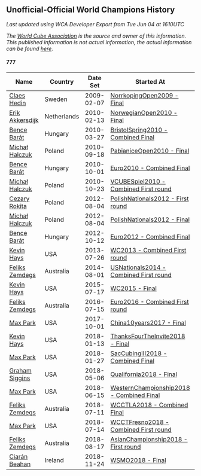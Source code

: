 ## Unofficial-Official World Champions History

*Last updated using WCA Developer Export from Tue Jun 04 at 1610UTC*

*The [World Cube Association](https://www.worldcubeassociation.org) is the source and owner of this information. This published information is not actual information, the actual information can be found [here](https://www.worldcubeassociation.org/results).*

#### 777

|Name|Country|Date Set|Started At|Ended At|Days Held|  
|--|--|--|--|--|--|  
|[Claes Hedin](https://www.worldcubeassociation.org/persons/2009HEDI01)|Sweden|2009-02-07|[NorrkopingOpen2009 - Final](https://www.worldcubeassociation.org/competitions/NorrkopingOpen2009/results/all#e777_f)|1 year after [NorrkopingOpen2009](https://www.worldcubeassociation.org/competitions/NorrkopingOpen2009/results/all#e777_f)|365|  
|[Erik Akkersdijk](https://www.worldcubeassociation.org/persons/2005AKKE01)|Netherlands|2010-02-13|[NorwegianOpen2010 - Final](https://www.worldcubeassociation.org/competitions/NorwegianOpen2010/results/all#e777_f)|[BristolSpring2010 - Combined Final](https://www.worldcubeassociation.org/competitions/BristolSpring2010/results/all#e777_c)|42|  
|[Bence Barát](https://www.worldcubeassociation.org/persons/2008BARA01)|Hungary|2010-03-27|[BristolSpring2010 - Combined Final](https://www.worldcubeassociation.org/competitions/BristolSpring2010/results/all#e777_c)|[PabianiceOpen2010 - Final](https://www.worldcubeassociation.org/competitions/PabianiceOpen2010/results/all#e777_f)|175|  
|[Michał Halczuk](https://www.worldcubeassociation.org/persons/2006HALC01)|Poland|2010-09-18|[PabianiceOpen2010 - Final](https://www.worldcubeassociation.org/competitions/PabianiceOpen2010/results/all#e777_f)|[Euro2010 - Combined Final](https://www.worldcubeassociation.org/competitions/Euro2010/results/all#e777_c)|14|  
|[Bence Barát](https://www.worldcubeassociation.org/persons/2008BARA01)|Hungary|2010-10-01|[Euro2010 - Combined Final](https://www.worldcubeassociation.org/competitions/Euro2010/results/all#e777_c)|[VCUBESpiel2010 - Combined First round](https://www.worldcubeassociation.org/competitions/VCUBESpiel2010/results/all#e777_d)|21|  
|[Michał Halczuk](https://www.worldcubeassociation.org/persons/2006HALC01)|Poland|2010-10-23|[VCUBESpiel2010 - Combined First round](https://www.worldcubeassociation.org/competitions/VCUBESpiel2010/results/all#e777_d)|[PolishNationals2012 - First round](https://www.worldcubeassociation.org/competitions/PolishNationals2012/results/all#e777_1)|651|  
|[Cezary Rokita](https://www.worldcubeassociation.org/persons/2011ROKI01)|Poland|2012-08-04|[PolishNationals2012 - First round](https://www.worldcubeassociation.org/competitions/PolishNationals2012/results/all#e777_1)|[PolishNationals2012 - Final](https://www.worldcubeassociation.org/competitions/PolishNationals2012/results/all#e777_f)|0|  
|[Michał Halczuk](https://www.worldcubeassociation.org/persons/2006HALC01)|Poland|2012-08-04|[PolishNationals2012 - Final](https://www.worldcubeassociation.org/competitions/PolishNationals2012/results/all#e777_f)|[Euro2012 - Combined Final](https://www.worldcubeassociation.org/competitions/Euro2012/results/all#e777_c)|70|  
|[Bence Barát](https://www.worldcubeassociation.org/persons/2008BARA01)|Hungary|2012-10-12|[Euro2012 - Combined Final](https://www.worldcubeassociation.org/competitions/Euro2012/results/all#e777_c)|[WC2013 - Combined First round](https://www.worldcubeassociation.org/competitions/WC2013/results/all#e777_d)|287|  
|[Kevin Hays](https://www.worldcubeassociation.org/persons/2009HAYS01)|USA|2013-07-26|[WC2013 - Combined First round](https://www.worldcubeassociation.org/competitions/WC2013/results/all#e777_d)|1 year after [WC2013](https://www.worldcubeassociation.org/competitions/WC2013/results/all#e777_f)|365|  
|[Feliks Zemdegs](https://www.worldcubeassociation.org/persons/2009ZEMD01)|Australia|2014-08-01|[USNationals2014 - Combined First round](https://www.worldcubeassociation.org/competitions/USNationals2014/results/all#e777_d)|[WC2015 - Final](https://www.worldcubeassociation.org/competitions/WC2015/results/all#e777_f)|350|  
|[Kevin Hays](https://www.worldcubeassociation.org/persons/2009HAYS01)|USA|2015-07-17|[WC2015 - Final](https://www.worldcubeassociation.org/competitions/WC2015/results/all#e777_f)|[Euro2016 - Combined First round](https://www.worldcubeassociation.org/competitions/Euro2016/results/all#e777_d)|364|  
|[Feliks Zemdegs](https://www.worldcubeassociation.org/persons/2009ZEMD01)|Australia|2016-07-15|[Euro2016 - Combined First round](https://www.worldcubeassociation.org/competitions/Euro2016/results/all#e777_d)|[China10years2017 - Final](https://www.worldcubeassociation.org/competitions/China10years2017/results/all#e777_f)|442|  
|[Max Park](https://www.worldcubeassociation.org/persons/2012PARK03)|USA|2017-10-01|[China10years2017 - Final](https://www.worldcubeassociation.org/competitions/China10years2017/results/all#e777_f)|[ThanksFourTheInvite2018 - Final](https://www.worldcubeassociation.org/competitions/ThanksFourTheInvite2018/results/all#e777_f)|103|  
|[Kevin Hays](https://www.worldcubeassociation.org/persons/2009HAYS01)|USA|2018-01-13|[ThanksFourTheInvite2018 - Final](https://www.worldcubeassociation.org/competitions/ThanksFourTheInvite2018/results/all#e777_f)|[SacCubingIII2018 - Combined Final](https://www.worldcubeassociation.org/competitions/SacCubingIII2018/results/all#e777_c)|15|  
|[Max Park](https://www.worldcubeassociation.org/persons/2012PARK03)|USA|2018-01-27|[SacCubingIII2018 - Combined Final](https://www.worldcubeassociation.org/competitions/SacCubingIII2018/results/all#e777_c)|[Qualifornia2018 - Final](https://www.worldcubeassociation.org/competitions/Qualifornia2018/results/all#e777_f)|98|  
|[Graham Siggins](https://www.worldcubeassociation.org/persons/2016SIGG01)|USA|2018-05-06|[Qualifornia2018 - Final](https://www.worldcubeassociation.org/competitions/Qualifornia2018/results/all#e777_f)|[WesternChampionship2018 - Combined Final](https://www.worldcubeassociation.org/competitions/WesternChampionship2018/results/all#e777_c)|42|  
|[Max Park](https://www.worldcubeassociation.org/persons/2012PARK03)|USA|2018-06-15|[WesternChampionship2018 - Combined Final](https://www.worldcubeassociation.org/competitions/WesternChampionship2018/results/all#e777_c)|[WCCTLA2018 - Combined Final](https://www.worldcubeassociation.org/competitions/WCCTLA2018/results/all#e777_c)|24|  
|[Feliks Zemdegs](https://www.worldcubeassociation.org/persons/2009ZEMD01)|Australia|2018-07-11|[WCCTLA2018 - Combined Final](https://www.worldcubeassociation.org/competitions/WCCTLA2018/results/all#e777_c)|[WCCTFresno2018 - Combined First round](https://www.worldcubeassociation.org/competitions/WCCTFresno2018/results/all#e777_d)|3|  
|[Max Park](https://www.worldcubeassociation.org/persons/2012PARK03)|USA|2018-07-14|[WCCTFresno2018 - Combined First round](https://www.worldcubeassociation.org/competitions/WCCTFresno2018/results/all#e777_d)|[AsianChampionship2018 - First round](https://www.worldcubeassociation.org/competitions/AsianChampionship2018/results/all#e777_1)|36|  
|[Feliks Zemdegs](https://www.worldcubeassociation.org/persons/2009ZEMD01)|Australia|2018-08-17|[AsianChampionship2018 - First round](https://www.worldcubeassociation.org/competitions/AsianChampionship2018/results/all#e777_1)|[WSMO2018 - Final](https://www.worldcubeassociation.org/competitions/WSMO2018/results/all#e777_f)|98|  
|[Ciarán Beahan](https://www.worldcubeassociation.org/persons/2012BEAH01)|Ireland|2018-11-24|[WSMO2018 - Final](https://www.worldcubeassociation.org/competitions/WSMO2018/results/all#e777_f)|Ongoing|194|  
